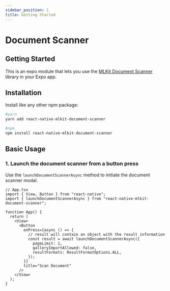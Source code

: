 ```yaml
---
sidebar_position: 1
title: Getting Started
---
```


# Document Scanner

## Getting Started

This is an expo module that lets you use
the [MLKit Document Scanner](https://developers.google.com/ml-kit/vision/doc-scanner) library in your Expo app.

## Installation

Install like any other npm package:

```bash
#yarn
yarn add react-native-mlkit-document-scanner

#npm
npm install react-native-mlkit-document-scanner
```

## Basic Usage

### 1. Launch the document scanner from a button press

Use the `launchDocumentScannerAsync` method to initiate the document scanner modal.

```tsx
// App.tsx
import { View, Button } from "react-native";
import { launchDocumentScannerAsync } from "react-native-mlkit-document-scanner";

function App() {
  return (
    <View>
      <Button
        onPress={async () => {
          // result will contain an object with the result information
          const result = await launchDocumentScannerAsync({
            pageLimit: 1,
            galleryImportAllowed: false,
            resultFormats: ResultFormatOptions.ALL,
          });
        }}
        title="Scan Document"
      />
    </View>
  );
}
```
